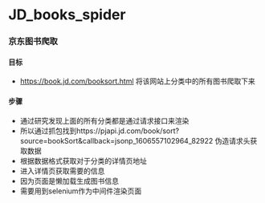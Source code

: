 # JD_books_spider

### 京东图书爬取
#### 目标
- https://book.jd.com/booksort.html
将该网站上分类中的所有图书爬取下来

#### 步骤
- 通过研究发现上面的所有分类都是通过请求接口来渲染
- 所以通过抓包找到https://pjapi.jd.com/book/sort?source=bookSort&callback=jsonp_1606557102964_82922
伪造请求头获取数据
- 根据数据格式获取对于分类的详情页地址
- 进入详情页获取需要的信息
 - 因为页面是懒加载生成图书信息
 - 需要用到selenium作为中间件渲染页面
